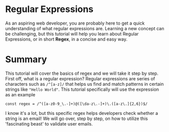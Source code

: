 # Regular Expressions

As an aspiring web developer, you are probably here to get a quick understanding of what regular expressions are. Learning a new concept can be challenging, but this tutorial will help you learn about Regular Expressions, or in short **Regex**, in a concise and easy way. 

# Summary

This tutorial will cover the basics of regex and we will take it step by step. First off, what is a regular expression? Regular expressions are series of characters such as `/^[a-z]/` that helps us find and match patterns in certain strings like `"Hello World"`. This tutorial specifically will use the expression as an example
```
const regex = /^([a-z0-9_\.-]+)@([\da-z\.-]+)\.([a-z\.]{2,6})$/
``` 
I know it's a lot, but this specific regex helps developers check whether a string is an email! We will go over, step by step, on how to utilize this 'fascinating beast' to validate user emails. 


